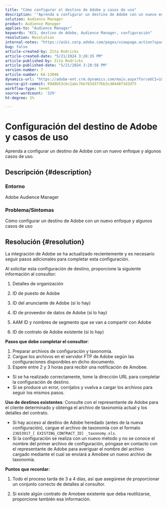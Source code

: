 ```yaml
---
title: "Cómo configurar el destino de Adobe y casos de uso"
description: '"Aprenda a configurar un destino de Adobe con un nuevo enfoque y algunos casos de uso".'
solution: Audience Manager
product: Audience Manager
applies-to: "Audience Manager"
keywords: "KCS, destino de Adobe, Audience Manager, configuración"
resolution: Resolution
internal-notes: "https://wiki.corp.adobe.com/pages/viewpage.action?spaceKey=MCPI&title=Turn+Amobee+-+AAM+Destination"
bug: false
article-created-by: Zita Rodricks
article-created-date: "5/21/2024 3:28:35 PM"
article-published-by: Zita Rodricks
article-published-date: "5/21/2024 3:28:58 PM"
version-number: 7
article-number: KA-13946
dynamics-url: "https://adobe-ent.crm.dynamics.com/main.aspx?forceUCI=1&pagetype=entityrecord&etn=knowledgearticle&id=c57a1cc9-8617-ef11-9f89-6045bd06eea5"
source-git-commit: 99d8b53cbc2abc76e763d377bb3cd0448f3d3d75
workflow-type: tm+mt
source-wordcount: '329'
ht-degree: 1%

---
```


# Configuración del destino de Adobe y casos de uso


Aprenda a configurar un destino de Adobe con un nuevo enfoque y algunos casos de uso.

## Descripción {#description}


### Entorno

Adobe Audience Manager

### Problema/Síntomas

Cómo configurar un destino de Adobe con un nuevo enfoque y algunos casos de uso


## Resolución {#resolution}


La integración de Adobe se ha actualizado recientemente y es necesario seguir pasos adicionales para completar esta configuración.

Al solicitar esta configuración de destino, proporcione la siguiente información al consultor:

1. Detalles de organización

2. ID de puesto de Adobe

3. ID del anunciante de Adobe (si lo hay)

4. ID de proveedor de datos de Adobe (si lo hay)

5. AAM ID y nombres de segmento que se van a compartir con Adobe

6. ID de contrato de Adobe existente (si lo hay)

<b>Pasos que debe completar el consultor</b>:

1. Preparar archivos de configuración y taxonomía.
2. Cargue los archivos en el servidor FTP de Adobe según las configuraciones disponibles en dicho documento.
3. Espere entre 2 y 3 horas para recibir una notificación de Amobee.


- Si se ha realizado correctamente, tome la dirección URL para completar la configuración de destino.
- Si se produce un error, corríjalos y vuelva a cargar los archivos para seguir los mismos pasos.


<b>Uso de destinos existentes</b>: Consulte con el representante de Adobe para el cliente determinado y obtenga el archivo de taxonomía actual y los detalles del contrato.

- Si hay acceso al destino de Adobe heredado (antes de la nueva configuración), cargue el archivo de taxonomía con el formato `23653917_[ EXISTING_CONTRACT_ID] _taxonomy.xls`.
- Si la configuración se realiza con un nuevo método y no se conoce el nombre del primer archivo de configuración, póngase en contacto con el representante de Adobe para averiguar el nombre del archivo cargado mediante el cual se enviará a Amobee un nuevo archivo de taxonomía.


<b>Puntos que recordar:</b>

1. Todo el proceso tarda de 3 a 4 días, así que asegúrese de proporcionar un conjunto correcto de detalles al consultor.

2. Si existe algún contrato de Amobee existente que deba reutilizarse, proporcione también esa información.
